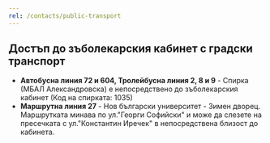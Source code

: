 ```yaml
---
rel: /contacts/public-transport
---
```


## Достъп до зъболекарския кабинет с градски транспорт

- **Автобусна линия 72 и 604, Тролейбусна линия 2, 8 и 9** - Спирка (МБАЛ Александровска) е непосредствено до зъболекарския кабинет (Код на спирката: 1035)
- **Маршрутна линия 27** - Нов български университет - Зимен дворец. Маршрутката минава по ул."Георги Софийски" и може да слезете на пресечката с ул."Константин Иречек" в непосредствена близост до кабинета.